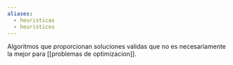 ```yaml
---
aliases:
  - heuristicas
  - heuristicos
---
```

Algoritmos que proporcionan soluciones validas que no es necesariamente la mejor para [[problemas de optimizacion]].